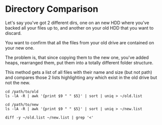 # Directory Comparison

Let's say you've got 2 different dirs, one on an new HDD where you've backed all your files up to, and another on your old HDD that you want to discard.

You want to confirm that all the files from your old drive are contained on your new one.

The problem is, that since copying them to the new one, you've added heaps, rearranged them, put them into a totally different folder structure.

This method gets a list of all files with their name and size (but not path) and compares those 2 lists highlighting any which exist in the old drive but not the new.

```
cd /path/to/old
ls -lA -R | awk '{print $9 " " $5}' | sort | uniq > ~/old.list

cd /path/to/new
ls -lA -R | awk '{print $9 " " $5}' | sort | uniq > ~/new.list

diff -y ~/old.list ~/new.list | grep '<'
```
